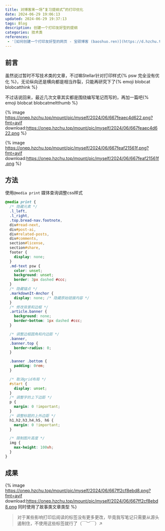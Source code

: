```yaml
---
title: 对博客来一场“复习提纲式”的打印优化
date: 2024-06-29 19:06:13
updated: 2024-06-29 19:37:13
tags: Blog
description: 创建一个打印友好型的提纲
categories: 技术类
references:
 - '[如何创建一个打印友好型的网页 - 宝硕博客 (baoshuo.ren)](https://d.hzchu.top/dpr2t)'
---
```


## 前言

虽然说过暂时不写技术类的文章，不过嘛Stellar针对打印样式{% psw 完全没有优化 %}，无论纵向还是横向都是相当炸裂，只能再研究下了{% emoji blobcat blobcatthink %}

不过话说回来，最近几次文章其实都是围绕编写笔记而写的，再加一篇吧{% emoji blobcat blobcatmeltthumb %}

{% image https://onep.hzchu.top/mount/pic/myself/2024/06/667feaec4d622.png?fmt=avif download:https://onep.hzchu.top/mount/pic/myself/2024/06/667feaec4d622.png %}

{% image https://onep.hzchu.top/mount/pic/myself/2024/06/667feaf21561f.png?fmt=avif download:https://onep.hzchu.top/mount/pic/myself/2024/06/667feaf21561f.png %}

## 方法

使用`@media print` 媒体查询调整css样式

```css
@media print {
  /* 隐藏元素 */
  .l_left,
  .l_right,
  .top.bread-nav.footnote,
  div#read-next,
  div#post-ai,
  div#related-posts,
  div#comments,
  section#license,
  section#share,
  footer {
    display: none;
  }
  .md-text psw {
    color: unset;
    background: unset;
    border: 3px dashed #ccc;
  }
  /* 隐藏锚点 */
  .markdownIt-Anchor {
    display: none; /* 隐藏原始链接内容 */
  }
  /* 修改背景和边框 */
  .article.banner {
    background: none;
    border-bottom: 1px dashed #ccc;
  }

  /* 调整边框圆角和内边距 */
  .banner,
  .banner.top {
    border-radius: 0;
  }

  .banner .bottom {
    padding: 0rem;
  }

  /* 取消grid布局 */
  #start {
    display: unset;
  }
  /* 调整字的上下边距 */
  p {
    margin: 0 !important;
  }
  /* 调整标题的上外边距 */
  h1,h2,h3,h4,h5, h6 {
    margin: 0 !important;
  }

  /* 限制图片高度 */
  img {
    max-height: 100vh;
  }
}
```



## 成果

{% image https://onep.hzchu.top/mount/pic/myself/2024/06/667ff2cf8ebd8.png?fmt=avif download:https://onep.hzchu.top/mount/pic/myself/2024/06/667ff2cf8ebd8.png 同时使用了故事类文章类型 %}

> 对于某些影响打印后阅读的标签没有更多更改，毕竟我写笔记只需要从源头遏制住，不使用这些标签就行了（￣︶￣）↗　
